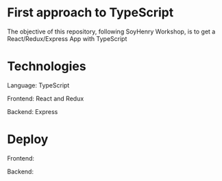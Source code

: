 <h1> First approach to TypeScript </h1>

The objective of this repository, following SoyHenry Workshop, is to get a React/Redux/Express App with TypeScript

<h1> Technologies </h1>

Language: TypeScript

Frontend: React and Redux

Backend: Express

<h1> Deploy </h1>

Frontend:

Backend:
